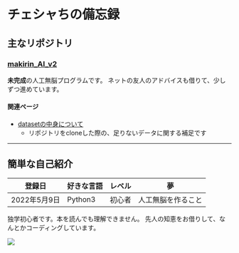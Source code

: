 # チェシャちの備忘録

## 主なリポジトリ

### [makirin_AI_v2](https://github.com/Saluton874/makirin_AI_v2)

**未完成**の人工無脳プログラムです。
ネットの友人のアドバイスも借りて、少しずつ進めています。

#### 関連ページ

- [datasetの中身について](https://github.com/Saluton874/makirin_AI_v2/blob/main/mod/dataset/README.md)
	- リポジトリをcloneした際の、足りないデータに関する補足です

---

## 簡単な自己紹介

| 登録日 | 好きな言語 | レベル | 夢 |
--------|----------|-------|----|
|2022年5月9日|Python3|初心者|人工無脳を作ること|

独学初心者です。本を読んでも理解できません。
先人の知恵をお借りして、なんとかコーディングしています。

<img src="https://grass-graph.appspot.com/images/Saluton874.png">


